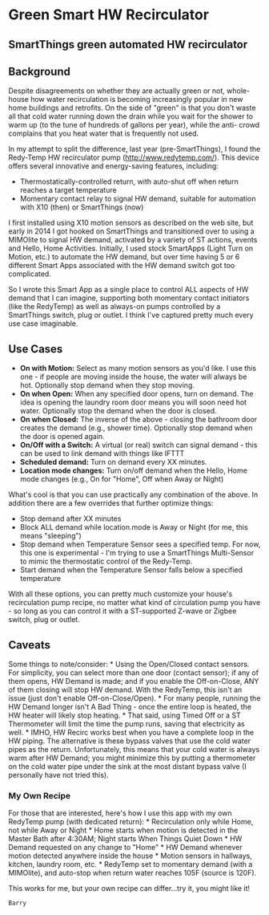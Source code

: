<h1>Green Smart HW Recirculator<h2>

SmartThings green automated HW recirculator

<h2>Background</h2>
Despite disagreements on whether they are actually green or not, whole-house how water recirculation is becoming increasingly popular in new home buildings and retrofits. On the side of "green" is that you don't waste all that cold water running down the drain while you wait for the shower to warm up (to the tune of hundreds of gallons per year), while the anti- crowd complains that you heat water that is frequently not used.

In my attempt to split the difference, last year (pre-SmartThings), I found the Redy-Temp HW recirculator pump (http://www.redytemp.com/). This device offers several innovative and energy-saving features, including:

* Thermostatically-controlled return, with auto-shut off when return reaches a target temperature
* Momentary contact relay to signal HW demand, suitable for automation with X10 (then) or SmartThings (now)

I first installed using X10 motion sensors as described on the web site, but early in 2014 I got hooked on SmartThings and transitioned over to using a MIMOlite to signal HW demand, activated by a variety of ST actions, events and Hello, Home Activities. Initially, I used stock SmartApps (Light Turn on Motion, etc.) to automate the HW demand, but over time having 5 or 6 different Smart Apps associated with the HW demand switch got too complicated.

So I wrote this Smart App as a single place to control ALL aspects of HW demand that I can imagine, supporting both momentary contact initiators (like the RedyTemp) as well as always-on pumps controlled by a SmartThings switch, plug or outlet. I think I've captured pretty much every use case imaginable.

<h2>Use Cases</h2>

<ul>
<li><b>On with Motion:</b> Select as many motion sensors as you'd like. I use this one - if people are moving inside the house, the water will always be hot. Optionally stop demand when they stop moving.</li>
<li><b>On when Open:</b> When any specified door opens, turn on demand. The idea is opening the laundry room door means you will soon need hot water. Optionally stop the demand when the door is closed.</>
<li><b>On when Closed:</b> The inverse of the above - closing the bathroom door creates the demand (e.g., shower time). Optionally stop demand when the door is opened again.</li>
<li><b>On/Off with a Switch:</b> A virtual (or real) switch can signal demand - this can be used to link demand with things like IFTTT</b>
<li><b>Scheduled demand:</b> Turn on demand every XX minutes.</li>
<li><b>Location mode changes:</b> Turn on/off demand when the Hello, Home mode changes (e.g., On for "Home", Off when Away or Night)</li>
</ul>

What's cool is that you can use practically any combination of the above. In addition there are a few overrides that further optimize things:
* Stop demand after XX minutes
* Block ALL demand while location.mode is Away or Night (for me, this means "sleeping")
* Stop demand when Temperature Sensor sees a specified temp. For now, this one is experimental - I'm trying to use a SmartThings Multi-Sensor to mimic the thermostatic control of the Redy-Temp.
* Start demand when the Temperature Sensor falls below a specified temperature

With all these options, you can pretty much customize your house's recirculation pump recipe, no matter what kind of circulation pump you have - so long as you can control it with a ST-supported Z-wave or Zigbee switch, plug or outlet.

<h2>Caveats</h2>
Some things to note/consider:
* Using the Open/Closed contact sensors. For simplicity, you can select more than one door (contact sensor); if any of them opens, HW Demand is made; and if you enable the Off-on-Close, ANY of them closing will stop HW demand. With the RedyTemp, this isn't an issue (just don't enable Off-on-Close/Open).
* For many people, running the HW Demand longer isn't A Bad Thing - once the entire loop is heated, the HW heater will likely stop heating.
* That said, using Timed Off or a ST Thermometer will limit the time the pump runs, saving that electricity as well.
* IMHO, HW Recirc works best when you have a complete loop in the HW piping. The alternative is these bypass valves that use the cold water pipes as the return. Unfortunately, this means that your cold water is always warm after HW Demand; you might minimize this by putting a thermometer on the cold water pipe under the sink at the most distant bypass valve (I personally have not tried this).

<h3>My Own Recipe</h3>
For those that are interested, here's how I use this app with my own RedyTemp pump (with dedicated return):
* Recirculation only while Home, not while Away or Night
  * Home starts when motion is detected in the Master Bath after 4:30AM; Night starts When Things Quiet Down
  * HW Demand requested on any change to "Home"
* HW Demand whenever motion detected anywhere inside the house
  * Motion sensors in hallways, kitchen, laundry room, etc.
* RedyTemp set to momentary demand (with a MIMOlite), and auto-stop when return water reaches 105F (source is 120F).

This works for me, but your own recipe can differ...try it, you might like it!

    Barry
